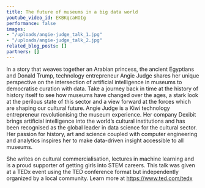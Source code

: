 ```yaml
---
title: The future of museums in a big data world
youtube_video_id: EKBKqcaHOIg
performance: false
images:
- "/uploads/angie-judge_talk_1.jpg"
- "/uploads/angie-judge_talk_2.jpg"
related_blog_posts: []
partners: []
---
```


In a story that weaves together an Arabian princess, the ancient Egyptians and Donald Trump, technology entrepreneur Angie Judge shares her unique perspective on the intersection of artificial intelligence in museums to democratise curation with data. Take a journey back in time at the history of history itself to see how museums have changed over the ages, a stark look at the perilous state of this sector and a view forward at the forces which are shaping our cultural future. 
 Angie Judge is a Kiwi technology entrepreneur revolutionising the museum experience. Her company Dexibit brings artificial intelligence into the world’s cultural institutions and has been recognised as the global leader in data science for the cultural sector. Her passion for history, art and science coupled with computer engineering and analytics inspires her to make data-driven insight accessible to all museums.

She writes on cultural commercialisation, lectures in machine learning and is a proud supporter of getting girls into STEM careers. This talk was given at a TEDx event using the TED conference format but independently organized by a local community. Learn more at https://www.ted.com/tedx
